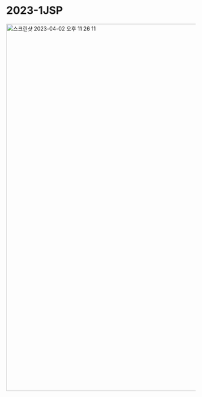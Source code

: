 # 2023-1JSP
<img width="978" alt="스크린샷 2023-04-02 오후 11 26 11" src="https://user-images.githubusercontent.com/83889135/229359039-5e1303fa-189d-48cb-a3e8-52e1cb9f539a.png">

